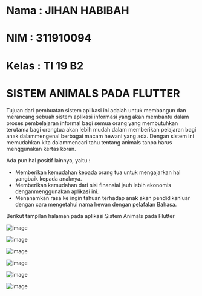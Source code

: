 # Nama : JIHAN HABIBAH
# NIM : 311910094
# Kelas : TI 19 B2

# SISTEM ANIMALS PADA FLUTTER

Tujuan dari pembuatan sistem aplikasi ini adalah untuk membangun dan merancang sebuah sistem aplikasi informasi yang akan membantu dalam proses pembelajaran informal bagi semua orang yang membutuhkan terutama bagi orangtua akan lebih mudah dalam memberikan pelajaran bagi anak dalammengenal
berbagai macam hewani yang ada. Dengan sistem ini memudahkan kita dalammencari tahu tentang animals tanpa harus menggunakan kertas koran.

Ada pun hal positif lainnya, yaitu : 
- Memberikan kemudahan kepada orang tua untuk mengajarkan hal yangbaik kepada anaknya.
- Memberikan kemudahan dari sisi finansial jauh lebih ekonomis denganmenggunakan aplikasi ini. 
- Menanamkan rasa ke ingin tahuan terhadap anak akan pendidikanluar
dengan cara mengetahui nama hewan dengan pelafalan Bahasa.

Berikut tampilan halaman pada aplikasi Sistem Animals pada Flutter

![image](https://user-images.githubusercontent.com/81526294/177712699-7d6c9739-9054-4d3b-8b69-6c101fdd0eaf.png)

![image](https://user-images.githubusercontent.com/81526294/177712735-7fb4374e-45a8-476b-baf7-3442fcf79020.png)

![image](https://user-images.githubusercontent.com/81526294/177712758-3aebfc40-a522-43a0-ab68-522f35f12fc7.png)

![image](https://user-images.githubusercontent.com/81526294/177712777-672887d9-95f1-47f2-8717-b4257a925124.png)

![image](https://user-images.githubusercontent.com/81526294/177712796-a7a9d491-04ec-41cd-b544-34ab23638679.png)

![image](https://user-images.githubusercontent.com/81526294/177712814-02169f48-a251-41d0-8968-3adf87bb0218.png)

